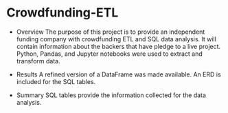 # Crowdfunding-ETL

- Overview
The purpose of this project is to provide an independent funding company with crowdfunding ETL and SQL data analysis.
It will contain information about the backers that have pledge to a live project.
Python, Pandas, and Jupyter notebooks were used to extract and transform data.  

- Results
A refined version of a DataFrame was made available. 
An ERD is included for the SQL tables.

- Summary 
SQL tables provide the information collected for the data analysis.
